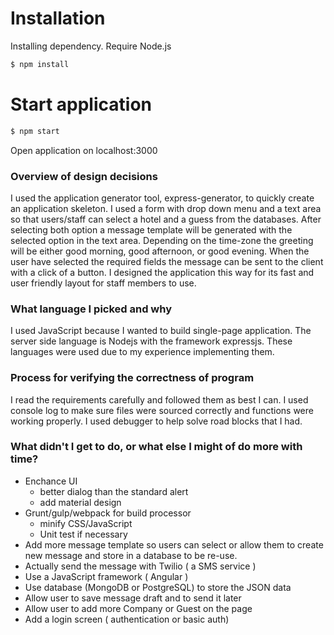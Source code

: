 # Installation
Installing dependency. Require Node.js
```sh
$ npm install
```

# Start application
```sh
$ npm start
```

Open application on localhost:3000

### Overview of design decisions
I used the application generator tool, express-generator, to quickly create an application skeleton. I used a form with drop down menu and a text area so that users/staff can select a hotel and a guess from the databases. After selecting both option a message template will be generated with the selected option in the text area. Depending on the time-zone the greeting will be either good morning, good afternoon, or good evening. When the user have selected the required fields the message can be sent to the client with a click of a button. I designed the application this way for its fast and user friendly layout for staff members to use.

### What language I picked and why
I used JavaScript because I wanted to build single-page application. The server side language is Nodejs with the framework expressjs. These languages were used due to my experience implementing them.

### Process for verifying the correctness of program
I read the requirements carefully and followed them as best I can. I used console log to make sure files were sourced correctly and functions were working properly. I used debugger to help solve road blocks that I had.

### What didn't I get to do, or what else I might of do more with time?
- Enchance UI
    - better dialog than the standard alert
    - add material design
- Grunt/gulp/webpack for build processor
    - minify CSS/JavaScript
    - Unit test if necessary
- Add more message template so users can select or allow them to create new message and store in a database to be re-use.
- Actually send the message with Twilio ( a SMS service )
- Use a JavaScript framework ( Angular )
- Use database (MongoDB or PostgreSQL) to store the JSON data
- Allow user to save message draft and to send it later
- Allow user to add more Company or Guest on the page
- Add a login screen ( authentication or basic auth)
